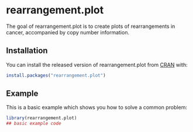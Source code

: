 
# rearrangement.plot

<!-- badges: start -->
<!-- badges: end -->

The goal of rearrangement.plot is to create plots of rearrangements in cancer, accompanied by copy number information.

## Installation

You can install the released version of rearrangement.plot from [CRAN](https://CRAN.R-project.org) with:

``` r
install.packages("rearrangement.plot")
```

## Example

This is a basic example which shows you how to solve a common problem:

``` r
library(rearrangement.plot)
## basic example code
```

